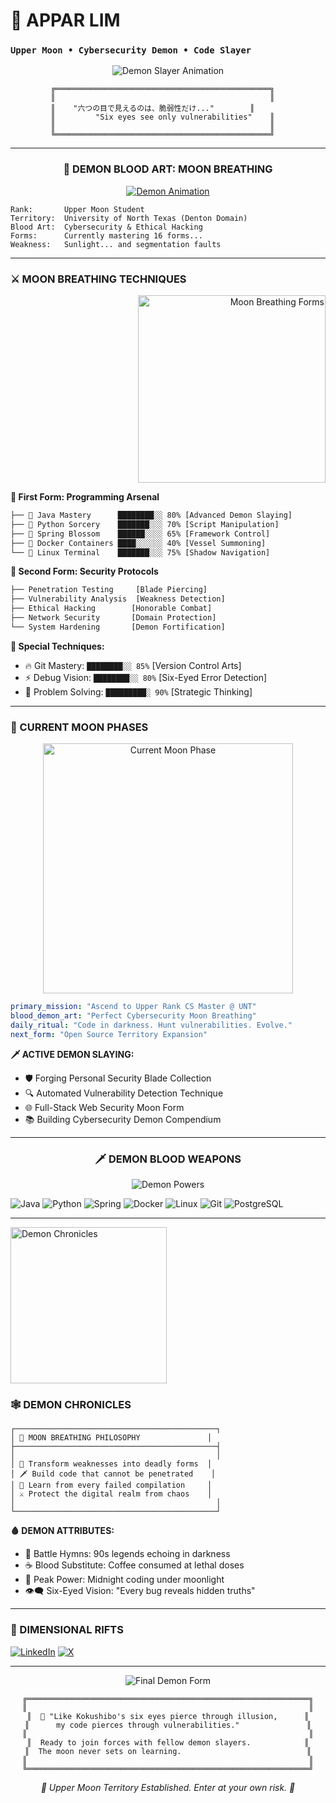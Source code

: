 # 🌙 APPAR LIM
### `Upper Moon • Cybersecurity Demon • Code Slayer`

<div align="center">

![Demon Slayer Animation](https://github.com/Apparlim/Apparlim/blob/main/e2f745698b639d14dbd4c1567e5f03d6.gif)

</div>

```ascii
         ╔════════════════════════════════════════════════╗
         ║                                                ║
         ║    "六つの目で見えるのは、脆弱性だけ..."        ║
         ║         "Six eyes see only vulnerabilities"    ║
         ║                                                ║
         ╚════════════════════════════════════════════════╝
```

---

<div align="center">

### 👹 DEMON BLOOD ART: MOON BREATHING

[![Demon Animation](https://github.com/Apparlim/Apparlim/blob/main/e2f745698b639d14dbd4c1567e5f03d6.gif)](https://github.com/Apparlim/Apparlim/blob/main/kokoshibo2.gif)

</div>

```
Rank:       Upper Moon Student
Territory:  University of North Texas (Denton Domain)
Blood Art:  Cybersecurity & Ethical Hacking
Forms:      Currently mastering 16 forms...
Weakness:   Sunlight... and segmentation faults
```

---

### ⚔️ MOON BREATHING TECHNIQUES

<div align="right">
<img src="https://github.com/Apparlim/Apparlim/blob/main/e2f745698b639d14dbd4c1567e5f03d6.gif" width="300" alt="Moon Breathing Forms"/>
</div>

**🌙 First Form: Programming Arsenal**
```bash
├── 🗾 Java Mastery      ████████░░ 80% [Advanced Demon Slaying]
├── 🐍 Python Sorcery    ███████░░░ 70% [Script Manipulation] 
├── 🌸 Spring Blossom    ██████░░░░ 65% [Framework Control]
├── 🐳 Docker Containers ████░░░░░░ 40% [Vessel Summoning]
└── 🐧 Linux Terminal    ███████░░░ 75% [Shadow Navigation]
```

**🌙 Second Form: Security Protocols**
```bash
├── Penetration Testing     [Blade Piercing]
├── Vulnerability Analysis  [Weakness Detection] 
├── Ethical Hacking        [Honorable Combat]
├── Network Security       [Domain Protection]
└── System Hardening       [Demon Fortification]
```

**🌙 Special Techniques:**
- 🔥 Git Mastery: `████████░░ 85%` [Version Control Arts]
- ⚡ Debug Vision: `████████░░ 80%` [Six-Eyed Error Detection]
- 🌊 Problem Solving: `█████████░ 90%` [Strategic Thinking]

---

### 🌙 CURRENT MOON PHASES

<div align="center">
<img src="https://github.com/Apparlim/Apparlim/blob/main/e2f745698b639d14dbd4c1567e5f03d6.gif" width="400" alt="Current Moon Phase"/>
</div>

```yaml
primary_mission: "Ascend to Upper Rank CS Master @ UNT"
blood_demon_art: "Perfect Cybersecurity Moon Breathing"
daily_ritual: "Code in darkness. Hunt vulnerabilities. Evolve."
next_form: "Open Source Territory Expansion"
```

**🗡️ ACTIVE DEMON SLAYING:**
- 🛡️ Forging Personal Security Blade Collection
- 🔍 Automated Vulnerability Detection Technique  
- 🌐 Full-Stack Web Security Moon Form
- 📚 Building Cybersecurity Demon Compendium

---

<div align="center">

### 🗡️ DEMON BLOOD WEAPONS

![Demon Powers](https://github.com/Apparlim/Apparlim/blob/main/e2f745698b639d14dbd4c1567e5f03d6.gif)

</div>

![Java](https://img.shields.io/badge/🗾_Java-000000?style=for-the-badge&logo=java&logoColor=crimson)
![Python](https://img.shields.io/badge/🐍_Python-000000?style=for-the-badge&logo=python&logoColor=crimson)
![Spring](https://img.shields.io/badge/🌸_Spring-000000?style=for-the-badge&logo=spring&logoColor=crimson)
![Docker](https://img.shields.io/badge/🐳_Docker-000000?style=for-the-badge&logo=docker&logoColor=crimson)
![Linux](https://img.shields.io/badge/🐧_Linux-000000?style=for-the-badge&logo=linux&logoColor=crimson)
![Git](https://img.shields.io/badge/⚡_Git-000000?style=for-the-badge&logo=git&logoColor=crimson)
![PostgreSQL](https://img.shields.io/badge/🗃️_PostgreSQL-000000?style=for-the-badge&logo=postgresql&logoColor=crimson)

---

<div align="left">
<img src="https://github.com/Apparlim/Apparlim/blob/main/e2f745698b639d14dbd4c1567e5f03d6.gif" width="250" alt="Demon Chronicles"/>
</div>

### 🕸️ DEMON CHRONICLES 

```
┌─────────────────────────────────────────────┐
│ 🌙 MOON BREATHING PHILOSOPHY               │
├─────────────────────────────────────────────┤
│                                             │
│ 👹 Transform weaknesses into deadly forms  │
│ 🗡️ Build code that cannot be penetrated    │
│ 🌙 Learn from every failed compilation     │
│ ⚔️ Protect the digital realm from chaos    │
│                                             │
└─────────────────────────────────────────────┘
```

**🩸 DEMON ATTRIBUTES:**
- 🎵 Battle Hymns: 90s legends echoing in darkness
- ☕ Blood Substitute: Coffee consumed at lethal doses  
- 🌙 Peak Power: Midnight coding under moonlight
- 👁️‍🗨️ Six-Eyed Vision: "Every bug reveals hidden truths"

---

### 🔗 DIMENSIONAL RIFTS

[![LinkedIn](https://img.shields.io/badge/LinkedIn-000000?style=for-the-badge&logo=linkedin&logoColor=crimson)](https://www.linkedin.com/in/apparthebe/)
[![X](https://img.shields.io/badge/X-000000?style=for-the-badge&logo=x&logoColor=crimson)](https://x.com/limlee23)

---

<div align="center">

![Final Demon Form](https://github.com/Apparlim/Apparlim/blob/main/e2f745698b639d14dbd4c1567e5f03d6.gif)

```
╔═══════════════════════════════════════════════════════════════╗
║                                                               ║
║  🌙 "Like Kokushibo's six eyes pierce through illusion,      ║
║      my code pierces through vulnerabilities."               ║
║                                                               ║
║  Ready to join forces with fellow demon slayers.            ║
║  The moon never sets on learning.                            ║
║                                                               ║
╚═══════════════════════════════════════════════════════════════╝
```

*🌙 Upper Moon Territory Established. Enter at your own risk. 👹*

</div>
